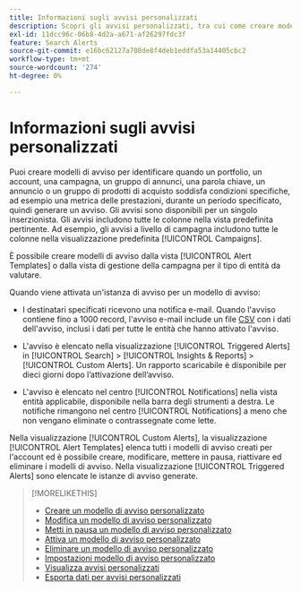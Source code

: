 ```yaml
---
title: Informazioni sugli avvisi personalizzati
description: Scopri gli avvisi personalizzati, tra cui come creare modelli di avvisi e quando vengono attivati gli avvisi.
exl-id: 11dcc96c-06b8-4d2a-a671-af26297fdc3f
feature: Search Alerts
source-git-commit: e16bc62127a708de8f4deb1eddfa53a14405cbc2
workflow-type: tm+mt
source-wordcount: '274'
ht-degree: 0%

---
```


# Informazioni sugli avvisi personalizzati

Puoi creare modelli di avviso per identificare quando un portfolio, un account, una campagna, un gruppo di annunci, una parola chiave, un annuncio o un gruppo di prodotti di acquisto soddisfa condizioni specifiche, ad esempio una metrica delle prestazioni, durante un periodo specificato, quindi generare un avviso. Gli avvisi sono disponibili per un singolo inserzionista. Gli avvisi includono tutte le colonne nella vista predefinita pertinente. Ad esempio, gli avvisi a livello di campagna includono tutte le colonne nella visualizzazione predefinita [!UICONTROL Campaigns].

È possibile creare modelli di avviso dalla vista [!UICONTROL Alert Templates] o dalla vista di gestione della campagna per il tipo di entità da valutare.

Quando viene attivata un&#39;istanza di avviso per un modello di avviso:

* I destinatari specificati ricevono una notifica e-mail. Quando l&#39;avviso contiene fino a 1000 record, l&#39;avviso e-mail include un file [CSV](/help/search-social-commerce/glossary.md#c-d) con i dati dell&#39;avviso, inclusi i dati per tutte le entità che hanno attivato l&#39;avviso.

* L&#39;avviso è elencato nella visualizzazione [!UICONTROL Triggered Alerts] in [!UICONTROL Search] > [!UICONTROL Insights & Reports] > [!UICONTROL Custom Alerts]. Un rapporto scaricabile è disponibile per dieci giorni dopo l’attivazione dell’avviso.

* L&#39;avviso è elencato nel centro [!UICONTROL Notifications] nella vista entità applicabile, disponibile nella barra degli strumenti a destra. Le notifiche rimangono nel centro [!UICONTROL Notifications] a meno che non vengano eliminate o contrassegnate come lette.

Nella visualizzazione [!UICONTROL Custom Alerts], la visualizzazione [!UICONTROL Alert Templates] elenca tutti i modelli di avviso creati per l&#39;account ed è possibile creare, modificare, mettere in pausa, riattivare ed eliminare i modelli di avviso. Nella visualizzazione [!UICONTROL Triggered Alerts] sono elencate le istanze di avviso generate.

>[!MORELIKETHIS]
>
>* [Creare un modello di avviso personalizzato](alert-template-create.md)
>* [Modifica un modello di avviso personalizzato](alert-template-edit.md)
>* [Metti in pausa un modello di avviso personalizzato](alert-template-pause.md)
>* [Attiva un modello di avviso personalizzato](alert-template-activate.md)
>* [Eliminare un modello di avviso personalizzato](alert-template-delete.md)
>* [Impostazioni modello di avviso personalizzato](alert-template-settings.md)
>* [Visualizza avvisi personalizzati](alert-view.md)
>* [Esporta dati per avvisi personalizzati](alert-export-data.md)
